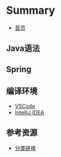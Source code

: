 # Summary

* [首页](README.md)

## Java语法

## Spring

## 编译环境
* [VSCode](编译环境/vscode-java.md)
* [IntelliJ IDEA](编译环境/idea.md)

## 参考资源
* [分类链接](参考资源/分类链接.md)

